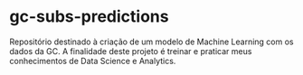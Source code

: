 # gc-subs-predictions
Repositório destinado à criação de um modelo de Machine Learning com os dados da GC. A finalidade deste projeto é treinar e praticar meus conhecimentos de Data Science e Analytics.
